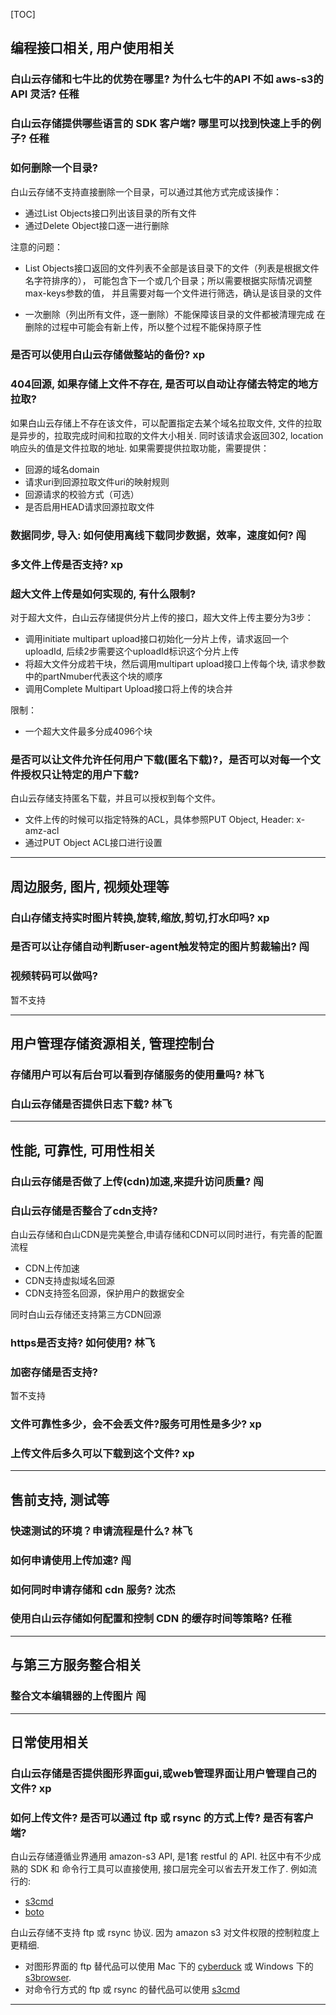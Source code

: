 [TOC]

##  编程接口相关, 用户使用相关

### 白山云存储和七牛比的优势在哪里? 为什么七牛的API 不如 aws-s3的 API 灵活?  任稚
### 白山云存储提供哪些语言的 SDK 客户端? 哪里可以找到快速上手的例子? 任稚
### 如何删除一个目录?

白山云存储不支持直接删除一个目录，可以通过其他方式完成该操作：

- 通过List Objects接口列出该目录的所有文件
- 通过Delete Object接口逐一进行删除

注意的问题：

- List Objects接口返回的文件列表不全部是该目录下的文件（列表是根据文件名字符排序的），
  可能包含下一个或几个目录；所以需要根据实际情况调整max-keys参数的值，
  并且需要对每一个文件进行筛选，确认是该目录的文件

- 一次删除（列出所有文件，逐一删除）不能保障该目录的文件都被清理完成
  在删除的过程中可能会有新上传，所以整个过程不能保持原子性

### 是否可以使用白山云存储做整站的备份? xp
### 404回源, 如果存储上文件不存在, 是否可以自动让存储去特定的地方拉取?

如果白山云存储上不存在该文件，可以配置指定去某个域名拉取文件,
文件的拉取是异步的，拉取完成时间和拉取的文件大小相关. 同时该请求会返回302,
location 响应头的值是文件拉取的地址. 如果需要提供拉取功能，需要提供：

- 回源的域名domain
- 请求uri到回源拉取文件uri的映射规则
- 回源请求的校验方式（可选）
- 是否启用HEAD请求回源拉取文件

### 数据同步, 导入: 如何使用离线下载同步数据，效率，速度如何? 闯
### 多文件上传是否支持? xp
### 超大文件上传是如何实现的, 有什么限制?

对于超大文件，白山云存储提供分片上传的接口，超大文件上传主要分为3步：

- 调用initiate multipart upload接口初始化一分片上传，请求返回一个uploadId, 后续2步需要这个uploadId标识这个分片上传
- 将超大文件分成若干块，然后调用multipart upload接口上传每个块, 请求参数中的partNmuber代表这个块的顺序
- 调用Complete Multipart Upload接口将上传的块合并

限制：

- 一个超大文件最多分成4096个块

### 是否可以让文件允许任何用户下载(匿名下载)?，是否可以对每一个文件授权只让特定的用户下载?

白山云存储支持匿名下载，并且可以授权到每个文件。

- 文件上传的时候可以指定特殊的ACL，具体参照PUT Object, Header: x-amz-acl
- 通过PUT Object ACL接口进行设置

---

##  周边服务, 图片, 视频处理等

### 白山存储支持实时图片转换,旋转,缩放,剪切,打水印吗? xp
### 是否可以让存储自动判断user-agent触发特定的图片剪裁输出? 闯
### 视频转码可以做吗?

暂不支持

---

##  用户管理存储资源相关, 管理控制台

### 存储用户可以有后台可以看到存储服务的使用量吗? 林飞
### 白山云存储是否提供日志下载? 林飞

---

##  性能, 可靠性, 可用性相关

### 白山云存储是否做了上传(cdn)加速,来提升访问质量?  闯
### 白山云存储是否整合了cdn支持?

白山云存储和白山CDN是完美整合,申请存储和CDN可以同时进行，有完善的配置流程

- CDN上传加速
- CDN支持虚拟域名回源
- CDN支持签名回源，保护用户的数据安全

同时白山云存储还支持第三方CDN回源

### https是否支持? 如何使用? 林飞
### 加密存储是否支持?

暂不支持

### 文件可靠性多少，会不会丢文件?服务可用性是多少? xp
### 上传文件后多久可以下载到这个文件? xp

---

##  售前支持, 测试等

### 快速测试的环境？申请流程是什么? 林飞
### 如何申请使用上传加速? 闯
### 如何同时申请存储和 cdn 服务? 沈杰
### 使用白山云存储如何配置和控制 CDN 的缓存时间等策略? 任稚

---

##  与第三方服务整合相关

### 整合文本编辑器的上传图片 闯

---

##  日常使用相关

### 白山云存储是否提供图形界面gui,或web管理界面让用户管理自己的文件? xp

### 如何上传文件? 是否可以通过 ftp 或 rsync 的方式上传? 是否有客户端?

白山云存储遵循业界通用 amazon-s3 API, 是1套 restful 的 API.
社区中有不少成熟的 SDK 和 命令行工具可以直接使用, 接口层完全可以省去开发工作了.
例如流行的:

-   [s3cmd][s3cmd]
-   [boto][boto]

白山云存储不支持 ftp 或 rsync 协议. 因为 amazon s3 对文件权限的控制粒度上更精细.

-   对图形界面的 ftp 替代品可以使用 Mac 下的 [cyberduck][cyberduck]
    或 Windows 下的[s3browser][s3browser].
-   对命令行方式的 ftp 或 rsync 的替代品可以使用 [s3cmd][s3cmd]

---

[s3cmd]:        http://s3tools.org/s3cmd
[boto]:         http://boto.cloudhackers.com/en/latest/
[cyberduck]:    https://cyberduck.io/
[s3browser]:    http://s3browser.com
